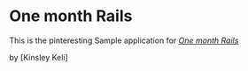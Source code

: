 # One month Rails

This is the pinteresting Sample application for
[*One month Rails*](http://onemonthrails.com)

by [Kinsley Keli]